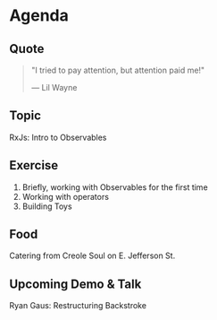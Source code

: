 # Agenda
## Quote
> "I tried to pay attention, but attention paid me!"
>
> ― Lil Wayne

## Topic
RxJs: Intro to Observables

## Exercise
1. Briefly, working with Observables for the first time
2. Working with operators
3. Building Toys

## Food
Catering from Creole Soul on E. Jefferson St.

## Upcoming Demo & Talk
Ryan Gaus: Restructuring Backstroke  